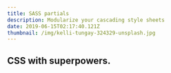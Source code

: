 ```yaml
---
title: SASS partials
description: Modularize your cascading style sheets
date: 2019-06-15T02:17:40.121Z
thumbnail: /img/kelli-tungay-324329-unsplash.jpg
---
```

## CSS with superpowers.
